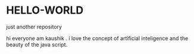 # HELLO-WORLD
just another repository


hi everyone am kaushik .
i love the concept of artificial inteligence and the beauty of the java script.
